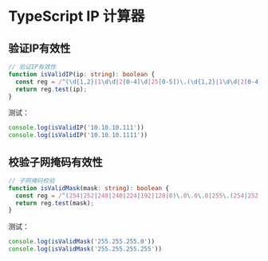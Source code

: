 # TypeScript IP 计算器

## 验证IP有效性

```typescript
// 验证IP有效性
function isValidIP(ip: string): boolean {
  const reg = /^(\d{1,2}|1\d\d|2[0-4]\d|25[0-5])\.(\d{1,2}|1\d\d|2[0-4]\d|25[0-5])\.(\d{1,2}|1\d\d|2[0-4]\d|25[0-5])\.(\d{1,2}|1\d\d|2[0-4]\d|25[0-5])$/
  return reg.test(ip);
}
```

测试：

```typescript
console.log(isValidIP('10.10.10.111'))
console.log(isValidIP('10.10.10.1111'))
```

## 校验子网掩码有效性

```typescript
// 子网掩码校验
function isValidMask(mask: string): boolean {
  const reg = /^(254|252|248|240|224|192|128|0)\.0\.0\.0|255\.(254|252|248|240|224|192|128|0)\.0\.0|255\.255\.(254|252|248|240|224|192|128|0)\.0|255\.255\.255\.(254|252|248|240|224|192|128|0)$/;
  return reg.test(mask);
}
```

测试：

```typescript
console.log(isValidMask('255.255.255.0'))
console.log(isValidMask('255.255.255.255'))
```
